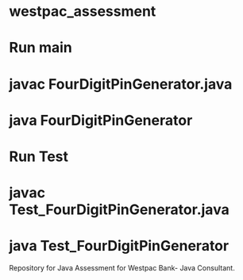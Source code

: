 # westpac_assessment
# Run main
# javac FourDigitPinGenerator.java
# java FourDigitPinGenerator
# Run Test
# javac Test_FourDigitPinGenerator.java
# java Test_FourDigitPinGenerator

Repository for Java Assessment for Westpac Bank- Java Consultant.

